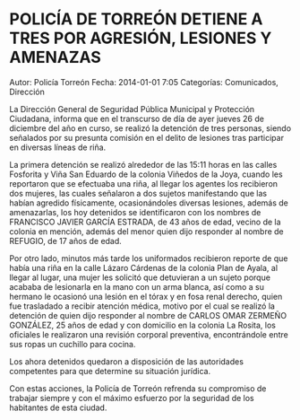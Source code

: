 POLICÍA DE TORREÓN DETIENE A TRES POR AGRESIÓN, LESIONES Y AMENAZAS
===================================================================

Autor: Policía Torreón
Fecha: 2014-01-01 7:05
Categorías: Comunicados, Dirección

La Dirección General de Seguridad Pública Municipal y Protección Ciudadana, informa que en el transcurso de día de ayer jueves 26 de diciembre del año en curso, se realizó la detención de tres personas, siendo señalados por su presunta comisión en el delito de lesiones tras participar en diversas líneas de riña.

La primera detención se realizó alrededor de las 15:11 horas en las calles Fosforita y Viña San Eduardo de la colonia Viñedos de la Joya, cuando les reportaron que se efectuaba una riña, al llegar los agentes los recibieron dos mujeres, las cuales señalaron a dos sujetos manifestando que las habían agredido físicamente, ocasionándoles diversas lesiones, además de amenazarlas, los hoy detenidos se identificaron con los nombres de FRANCISCO JAVIER GARCÍA ESTRADA, de 43 años de edad, vecino de la colonia en mención, además del menor quien dijo responder al nombre de REFUGIO, de 17 años de edad.

Por otro lado, minutos más tarde los uniformados recibieron reporte de que había una riña en la calle Lázaro Cárdenas de la colonia Plan de Ayala, al llegar al lugar, una mujer les solicitó que detuvieran a un sujeto porque acababa de lesionarla en la mano con un arma blanca, así como a su hermano le ocasionó una lesión en el tórax y en fosa renal derecho, quien fue trasladado a recibir atención médica, motivo por el cual se realizó la detención de quien dijo responder al nombre de CARLOS OMAR ZERMEÑO GONZÁLEZ, 25 años de edad y con domicilio en la colonia La Rosita, los oficiales le realizaron una revisión corporal preventiva, encontrándole entre sus ropas un cuchillo para cocina.

Los ahora detenidos quedaron a disposición de las autoridades competentes para que determine su situación jurídica.

Con estas acciones, la Policía de Torreón refrenda su compromiso de trabajar siempre y con el máximo esfuerzo por la seguridad de los habitantes de esta ciudad. 
